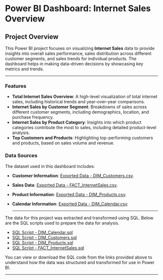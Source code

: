 # Power BI Dashboard: Internet Sales Overview

## Project Overview

This Power BI project focuses on visualizing **Internet Sales** data to provide insights into overall sales performance, sales distribution across different customer segments, and sales trends for individual products. The dashboard helps in making data-driven decisions by showcasing key metrics and trends.

---

### Features

- **Total Internet Sales Overview**: A high-level visualization of total internet sales, including historical trends and year-over-year comparisons.
- **Internet Sales by Customer Segment**: Breakdowns of sales across different customer segments, including demographics, location, and purchase frequency.
- **Internet Sales by Product Category**: Insights into which product categories contribute the most to sales, including detailed product-level analysis.
- **Top Customers and Products**: Highlighting top-performing customers and products, based on sales volume and revenue.

### Data Sources
The dataset used in this dashboard includes:
- **Customer Information**:  [Exported Data - DIM_Customers.csv](https://github.com/salmamamdouh/PBI_SQL_SalesAnalysis/blob/main/Exported%20Data%20-%20DIM_Customers.csv).
- **Sales Data**: [Exported Data - FACT_InternetSales.csv](https://github.com/salmamamdouh/PBI_SQL_SalesAnalysis/blob/main/Exported%20Data%20-%20FACT_InternetSales.csv).
- **Product Information**: [Exported Data - DIM_Products.csv](https://github.com/salmamamdouh/PBI_SQL_SalesAnalysis/blob/main/Exported%20Data%20-%20DIM_Products.csv).
- **Calendar Information**: [Exported Data - DIM_Calendar.csv](https://github.com/salmamamdouh/PBI_SQL_SalesAnalysis/blob/main/Exported%20Data%20-%20DIM_Calendar.csv).

  ---

The data for this project was extracted and transformed using SQL. Below are the SQL scripts used to prepare the data for analysis.

- [SQL Script - DIM_Calendar.sql](https://github.com/salmamamdouh/PBI_SQL_SalesAnalysis/blob/main/SQL%20Script%20-%20DIM_Calendar.sql)
- [SQL Script - DIM_Customers.sql](https://github.com/salmamamdouh/PBI_SQL_SalesAnalysis/blob/main/SQL%20Script%20-%20DIM_Customers.sql)
- [SQL Script - DIM_Products.sql]([./sql/product_data_preparation.sql](https://github.com/salmamamdouh/PBI_SQL_SalesAnalysis/blob/main/SQL%20Script%20-%20DIM_Products.sql))
- [SQL Script - FACT_InternetSales.sql](https://github.com/salmamamdouh/PBI_SQL_SalesAnalysis/blob/main/SQL%20Script%20-%20FACT_InternetSales.sql)

You can view or download the SQL code from the links provided above to understand how the data was structured and transformed for use in Power BI.

---
